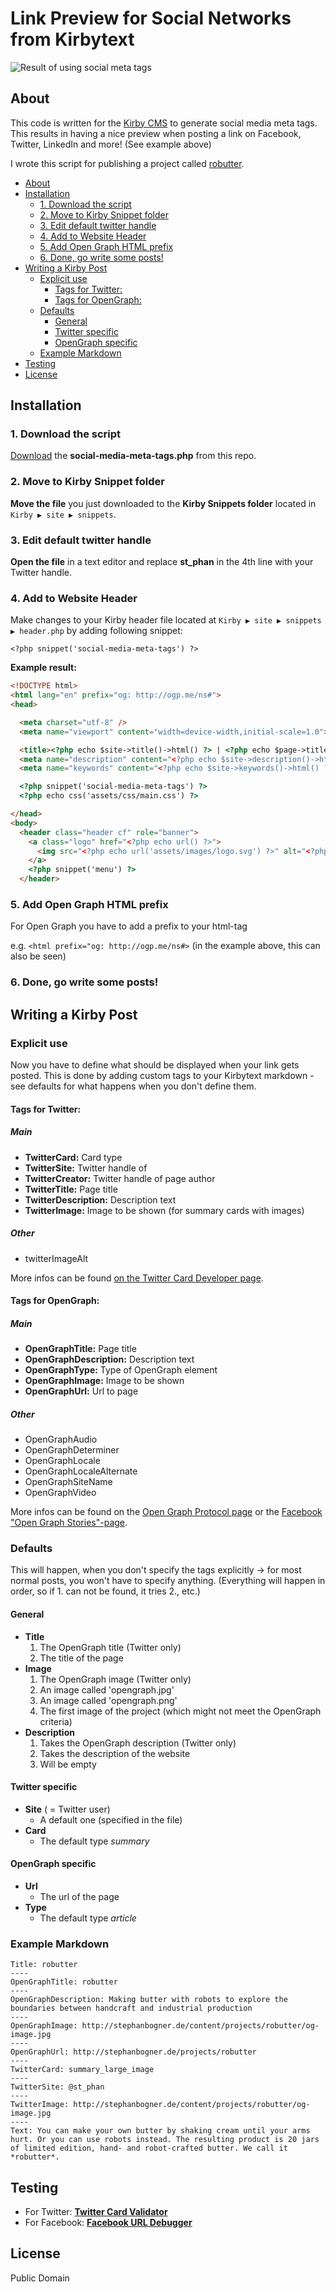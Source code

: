 # Link Preview for Social Networks from Kirbytext

![Result of using social meta tags](assets/meta-tags.png)

## About
This code is written for the [Kirby CMS](getkirby.com) to generate social media meta tags. This results in having a nice preview when posting a link on Facebook, Twitter, LinkedIn and more! (See example above)

I wrote this script for publishing a project called [robutter](http://stephanbogner.de/projects/robutter).

<!-- START doctoc generated TOC please keep comment here to allow auto update -->
<!-- DON'T EDIT THIS SECTION, INSTEAD RE-RUN doctoc TO UPDATE -->
- [About](#about)
- [Installation](#installation)
  - [1. Download the script](#1-download-the-script)
  - [2. Move to Kirby Snippet folder](#2-move-to-kirby-snippet-folder)
  - [3. Edit default twitter handle](#3-edit-default-twitter-handle)
  - [4. Add to Website Header](#4-add-to-website-header)
  - [5. Add Open Graph HTML prefix](#5-add-open-graph-html-prefix)
  - [6. Done, go write some posts!](#6-done-go-write-some-posts)
- [Writing a Kirby Post](#writing-a-kirby-post)
  - [Explicit use](#explicit-use)
    - [Tags for Twitter:](#tags-for-twitter)
    - [Tags for OpenGraph:](#tags-for-opengraph)
  - [Defaults](#defaults-if-you-dont-specify-the-tags-explicitly)
    - [General](#general)
    - [Twitter specific](#twitter-specific)
    - [OpenGraph specific](#opengraph-specific)
  - [Example Markdown](#example-markdown)
- [Testing](#testing)
- [License](#license)

<!-- END doctoc generated TOC please keep comment here to allow auto update -->

## Installation
### 1. Download the script 
[Download](https://raw.githubusercontent.com/stephanbogner/Link-Preview-for-Social-Networks-from-Kirbytext/master/social-media-meta-tags.php) the **social-media-meta-tags.php** from this repo.

### 2. Move to Kirby Snippet folder 
**Move the file** you just downloaded to the **Kirby Snippets folder** located in `Kirby ▶ site ▶ snippets`.

### 3. Edit default twitter handle
**Open the file** in a text editor and replace **st_phan** in the 4th line with your Twitter handle.

### 4. Add to Website Header
Make changes to your Kirby header file located at `Kirby ▶ site ▶ snippets ▶ header.php` by adding following snippet:

`<?php snippet('social-media-meta-tags') ?>`

**Example result:**
```HTML
<!DOCTYPE html>
<html lang="en" prefix="og: http://ogp.me/ns#">
<head>

  <meta charset="utf-8" />
  <meta name="viewport" content="width=device-width,initial-scale=1.0">

  <title><?php echo $site->title()->html() ?> | <?php echo $page->title()->html() ?></title>
  <meta name="description" content="<?php echo $site->description()->html() ?>">
  <meta name="keywords" content="<?php echo $site->keywords()->html() ?>">

  <?php snippet('social-media-meta-tags') ?>
  <?php echo css('assets/css/main.css') ?>

</head>
<body>
  <header class="header cf" role="banner">
    <a class="logo" href="<?php echo url() ?>">
      <img src="<?php echo url('assets/images/logo.svg') ?>" alt="<?php echo $site->title()->html() ?>" />
    </a>
    <?php snippet('menu') ?>
  </header>
```

### 5. Add Open Graph HTML prefix

For Open Graph you have to add a prefix to your html-tag

e.g. `<html prefix="og: http://ogp.me/ns#>` (in the example above, this can also be seen)

### 6. Done, go write some posts!

## Writing a Kirby Post

### Explicit use
Now you have to define what should be displayed when your link gets posted. This is done by adding custom tags to your Kirbytext markdown - see defaults for what happens when you don't define them.

#### Tags for Twitter:
##### Main

- **TwitterCard:** Card type
- **TwitterSite:** Twitter handle of 
- **TwitterCreator:** Twitter handle of page author
- **TwitterTitle:** Page title
- **TwitterDescription:** Description text
- **TwitterImage:** Image to be shown (for summary cards with images)

##### Other
- twitterImageAlt

More infos can be found [on the Twitter Card Developer page](https://dev.twitter.com/cards/overview).

#### Tags for OpenGraph:
##### Main
- **OpenGraphTitle:** Page title
- **OpenGraphDescription:** Description text
- **OpenGraphType:** Type of OpenGraph element
- **OpenGraphImage:** Image to be shown
- **OpenGraphUrl:** Url to page

##### Other
- OpenGraphAudio
- OpenGraphDeterminer
- OpenGraphLocale
- OpenGraphLocaleAlternate
- OpenGraphSiteName
- OpenGraphVideo


More infos can be found on the [Open Graph Protocol page](http://opengraphprotocol.org/) or the [Facebook "Open Graph Stories"-page](https://developers.facebook.com/docs/sharing/opengraph).


### Defaults 
This will happen, when you don't specify the tags explicitly → for most normal posts, you won't have to specify anything. (Everything will happen in order, so if 1. can not be found, it tries 2., etc.)

#### General
- **Title**
	1. The OpenGraph title (Twitter only)
	2. The title of the page
- **Image**
	1. The OpenGraph image (Twitter only)
	2. An image called 'opengraph.jpg'
	3. An image called 'opengraph.png'
	4. The first image of the project (which might not meet the OpenGraph criteria)
- **Description**
	1. Takes the OpenGraph description (Twitter only)
	2. Takes the description of the website 
	3. Will be empty

#### Twitter specific 
- **Site** ( = Twitter user)
	- A default one (specified in the file)
- **Card**
	- The default type *summary*

#### OpenGraph specific
- **Url**
	- The url of the page
- **Type**
	- The default type *article*

### Example Markdown

```
Title: robutter
----
OpenGraphTitle: robutter
----
OpenGraphDescription: Making butter with robots to explore the boundaries between handcraft and industrial production
----
OpenGraphImage: http://stephanbogner.de/content/projects/robutter/og-image.jpg
----
OpenGraphUrl: http://stephanbogner.de/projects/robutter
----
TwitterCard: summary_large_image
----
TwitterSite: @st_phan
----
TwitterImage: http://stephanbogner.de/content/projects/robutter/og-image.jpg
----
Text: You can make your own butter by shaking cream until your arms hurt. Or you can use robots instead. The resulting product is 20 jars of limited edition, hand- and robot-crafted butter. We call it *robutter*.
```

## Testing
- For Twitter: **[Twitter Card Validator](https://cards-dev.twitter.com/validator)**
- For Facebook: **[Facebook URL Debugger](https://developers.facebook.com/tools/debug/)**

## License
Public Domain

